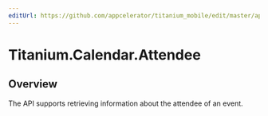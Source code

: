 ```yaml
---
editUrl: https://github.com/appcelerator/titanium_mobile/edit/master/apidoc/Titanium/Calendar/Attendee.yml
---
```

# Titanium.Calendar.Attendee

<TypeHeader/>

## Overview

The API supports retrieving information about the attendee of an event.

<ApiDocs/>
